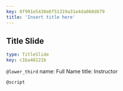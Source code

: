```yaml
---
key: 8f991e5430e6f51319a31e4da068d679
title: 'Insert title here'
---
```


## Title Slide

```yaml
type: TitleSlide
key: c1ba48121b
```

`@lower_third`
name: Full Name
title: Instructor

`@script`
